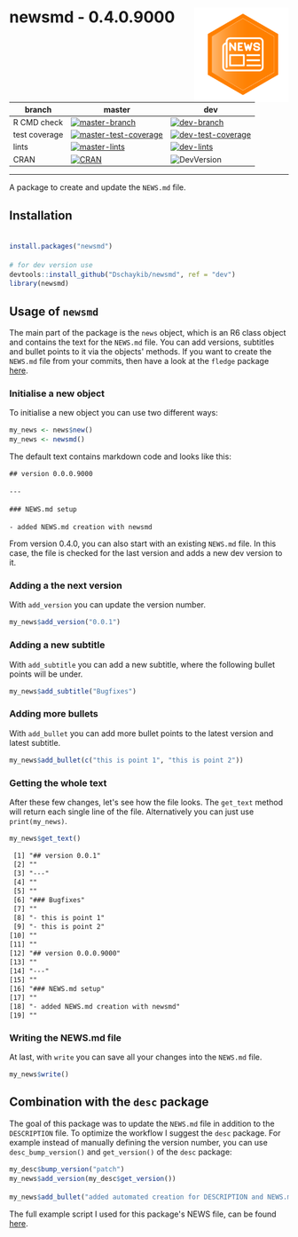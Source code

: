# newsmd - 0.4.0.9000 <img src="misc/news.png" width=170 align="right" />

| branch        | master | dev  |
| ------------- | ------ | ---- |
| R CMD check   | [![master-branch](https://github.com/Dschaykib/newsmd/workflows/R-CMD-check-fix/badge.svg?branch=master)](https://github.com/Dschaykib/newsmd/actions?query=workflow%3AR-CMD-check-fix+branch%3Amaster) | [![dev-branch](https://github.com/Dschaykib/newsmd/workflows/R-CMD-check-fix/badge.svg?branch=dev)](https://github.com/Dschaykib/newsmd/actions?query=workflow%3AR-CMD-check-fix+branch%3Adev) |
| test coverage | [![master-test-coverage](https://img.shields.io/codecov/c/github/Dschaykib/newsmd/master.svg)](https://codecov.io/gh/Dschaykib/newsmd/branch/master) | [![dev-test-coverage](https://img.shields.io/codecov/c/github/Dschaykib/newsmd/dev.svg)](https://codecov.io/gh/Dschaykib/newsmd/branch/dev) |
| lints         | [![master-lints](https://github.com/Dschaykib/newsmd/workflows/lints/badge.svg?branch=master)](https://github.com/Dschaykib/newsmd/actions?query=workflow%3Alints+branch%3Amaster) | [![dev-lints](https://github.com/Dschaykib/newsmd/workflows/lints/badge.svg?branch=dev)](https://github.com/Dschaykib/newsmd/actions?query=workflow%3Alints+branch%3Adev) |
| CRAN | [![CRAN](https://www.r-pkg.org/badges/version/newsmd)](https://cran.r-project.org/web/packages/newsmd/index.html) | ![DevVersion](https://img.shields.io/badge/Version-0.4.0.9000-success) |

----

A package to create and update the `NEWS.md` file.

## Installation

``` R

install.packages("newsmd")

# for dev version use
devtools::install_github("Dschaykib/newsmd", ref = "dev")
library(newsmd)
```


## Usage of `newsmd`

The main part of the package is the `news` object, which is an R6 class object and contains the text for the `NEWS.md` file. You can add versions, subtitles and bullet points to it via the objects' methods. If you want to create the `NEWS.md` file from your commits, then have a look at the `fledge` package [here](https://github.com/cynkra/fledge).

### Initialise a new object

To initialise a new object you can use two different ways:

```R
my_news <- news$new()
my_news <- newsmd()
```

The default text contains markdown code and looks like this:

```
## version 0.0.0.9000

---

### NEWS.md setup

- added NEWS.md creation with newsmd
```

From version 0.4.0, you can also start with an existing `NEWS.md` file. In this case, the file is checked for the last version and adds a new dev version to it.


### Adding a the next version

With `add_version` you can update the version number.

```R
my_news$add_version("0.0.1")
```

### Adding a new subtitle

With `add_subtitle` you can add a new subtitle, where the following bullet points will be under.

```R
my_news$add_subtitle("Bugfixes")
```

### Adding more bullets

With `add_bullet` you can add more bullet points to the latest version and latest subtitle. 

```R
my_news$add_bullet(c("this is point 1", "this is point 2"))
```

### Getting the whole text

After these few changes, let's see how the file looks. The `get_text`  method will return each single line of the file. Alternatively you can just use `print(my_news)`.

```R
my_news$get_text()
```

```
 [1] "## version 0.0.1"        
 [2] ""                        
 [3] "---"                     
 [4] ""                        
 [5] ""                        
 [6] "### Bugfixes"            
 [7] ""                        
 [8] "- this is point 1"       
 [9] "- this is point 2"       
[10] ""                        
[11] ""                        
[12] "## version 0.0.0.9000"   
[13] ""                        
[14] "---"                     
[15] ""                        
[16] "### NEWS.md setup"       
[17] ""                        
[18] "- added NEWS.md creation with newsmd"
[19] "" 
```

### Writing the NEWS.md file

At last, with `write` you can save all your changes into the `NEWS.md` file.

```R
my_news$write()
```



## Combination with the `desc` package

The goal of this package was to update the `NEWS.md` file in addition to the `DESCRIPTION` file. To optimize the workflow I suggest the `desc` package. For example instead of manually defining the version number, you can use `desc_bump_version()` and `get_version()` of the `desc` package:

```R
my_desc$bump_version("patch")
my_news$add_version(my_desc$get_version())

my_news$add_bullet("added automated creation for DESCRIPTION and NEWS.md")
```

The full example script I used for this package's NEWS file, can be found [here](https://github.com/Dschaykib/newsmd/blob/master/misc/update_DESCRIPTION_NEWS.R).


